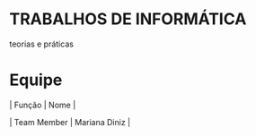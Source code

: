 # TRABALHOS DE INFORMÁTICA
teorias e práticas
# Equipe
|    Função     | Nome              |  

| Team Member   | Mariana Diniz     | 
